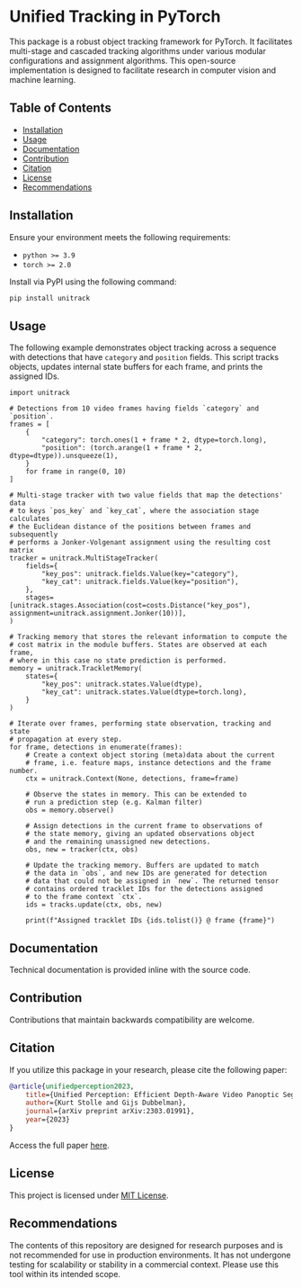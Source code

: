 # Unified Tracking in PyTorch

This package is a robust object tracking framework for PyTorch. It facilitates multi-stage and cascaded tracking algorithms under various modular configurations and assignment algorithms. This open-source implementation is designed to facilitate research in computer vision and machine learning. 

## Table of Contents
- [Installation](#installation)
- [Usage](#usage)
- [Documentation](#documentation)
- [Contribution](#contribution)
- [Citation](#citation)
- [License](#license)
- [Recommendations](#recommendations)

## Installation

Ensure your environment meets the following requirements:

- `python >= 3.9`
- `torch >= 2.0`

Install via PyPI using the following command:

```bash
pip install unitrack
```

## Usage

The following example demonstrates object tracking across a sequence with detections that have `category` and `position` fields. This script tracks objects, updates internal state buffers for each frame, and prints the assigned IDs.

```python3
import unitrack

# Detections from 10 video frames having fields `category` and `position`.
frames = [
    {
        "category": torch.ones(1 + frame * 2, dtype=torch.long),
        "position": (torch.arange(1 + frame * 2, dtype=dtype)).unsqueeze(1),
    }
    for frame in range(0, 10)
]

# Multi-stage tracker with two value fields that map the detections' data
# to keys `pos_key` and `key_cat`, where the association stage calculates 
# the Euclidean distance of the positions between frames and subsequently 
# performs a Jonker-Volgenant assignment using the resulting cost matrix
tracker = unitrack.MultiStageTracker(
    fields={
        "key_pos": unitrack.fields.Value(key="category"),
        "key_cat": unitrack.fields.Value(key="position"),
    },
    stages=[unitrack.stages.Association(cost=costs.Distance("key_pos"), assignment=unitrack.assignment.Jonker(10))],
)

# Tracking memory that stores the relevant information to compute the
# cost matrix in the module buffers. States are observed at each frame,
# where in this case no state prediction is performed.
memory = unitrack.TrackletMemory(
    states={
        "key_pos": unitrack.states.Value(dtype),
        "key_cat": unitrack.states.Value(dtype=torch.long),
    }
)

# Iterate over frames, performing state observation, tracking and state
# propagation at every step.
for frame, detections in enumerate(frames):
    # Create a context object storing (meta)data about the current
    # frame, i.e. feature maps, instance detections and the frame number.
    ctx = unitrack.Context(None, detections, frame=frame)
    
    # Observe the states in memory. This can be extended to 
    # run a prediction step (e.g. Kalman filter) 
    obs = memory.observe()
    
    # Assign detections in the current frame to observations of
    # the state memory, giving an updated observations object
    # and the remaining unassigned new detections.
    obs, new = tracker(ctx, obs)
    
    # Update the tracking memory. Buffers are updated to match
    # the data in `obs`, and new IDs are generated for detection
    # data that could not be assigned in `new`. The returned tensor
    # contains ordered tracklet IDs for the detections assigned
    # to the frame context `ctx`.
    ids = tracks.update(ctx, obs, new)

    print(f"Assigned tracklet IDs {ids.tolist()} @ frame {frame}")
```

## Documentation

Technical documentation is provided inline with the source code.

## Contribution

Contributions that maintain backwards compatibility are welcome.

## Citation

If you utilize this package in your research, please cite the following paper:

```bib
@article{unifiedperception2023,
    title={Unified Perception: Efficient Depth-Aware Video Panoptic Segmentation with Minimal Annotation Costs},
    author={Kurt Stolle and Gijs Dubbelman},
    journal={arXiv preprint arXiv:2303.01991},
    year={2023}
}
```

Access the full paper [here](https://arxiv.org/abs/2303.01991).

## License

This project is licensed under [MIT License](LICENSE).

## Recommendations

The contents of this repository are designed for research purposes and is not recommended for use in production environments. It has not undergone testing for scalability or stability in a commercial context. Please use this tool within its intended scope.


